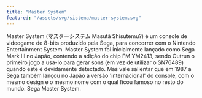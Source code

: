 ```yaml
---
title: "Master System"
featured: "/assets/svg/sistema/master-system.svg"
---
```

Master System (マスターシステム Masutã Shisutemu?) é um console de videogame de 8-bits produzido pela Sega, para concorrer com o Nintendo Entertainment System.
Master System foi inicialmente lançado como Sega Mark III no Japão, contendo a adição do chip FM YM2413, sendo Outrun o primeiro jogo a usa-lo para gerar sons (em vez de utilizar o SN76489) quando este é devidamente detectado. Mas vale salientar que em 1987 a Sega também lançou no Japão a versão 'internacional' do console, com o mesmo design e o mesmo nome com o qual ficou famoso no resto do mundo: Sega Master System.